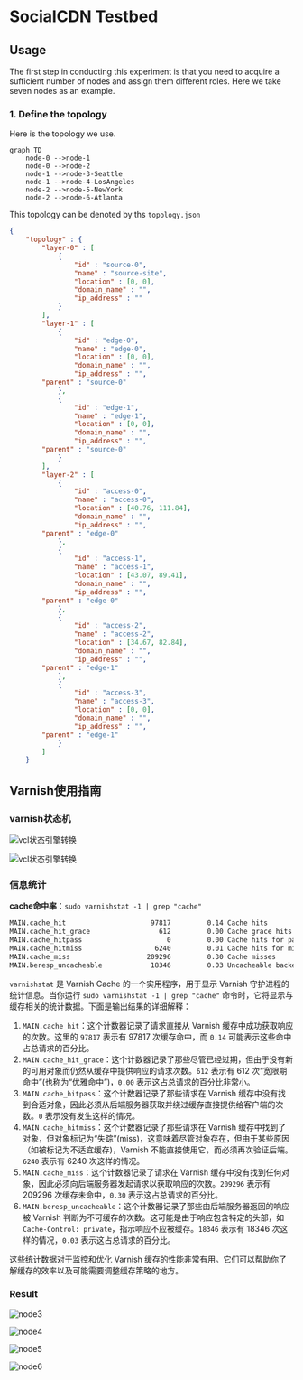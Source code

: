 # SocialCDN Testbed

## Usage

The first step in conducting this experiment is that you need to acquire a sufficient number of nodes and assign them different roles. Here we take seven nodes as an example.

### 1. Define the topology

Here is the topology we use.

```mermaid
graph TD
    node-0 -->node-1
    node-0 -->node-2
    node-1 -->node-3-Seattle
    node-1 -->node-4-LosAngeles
    node-2 -->node-5-NewYork
    node-2 -->node-6-Atlanta
```

This topology can be denoted by ths `topology.json`

```json
{
    "topology" : {
        "layer-0" : [
            {
                "id" : "source-0",
                "name" : "source-site",
                "location" : [0, 0],
                "domain_name" : "",
                "ip_address" : ""
            }
        ],
        "layer-1" : [
            {
                "id" : "edge-0",
                "name" : "edge-0",
                "location" : [0, 0],
                "domain_name" : "",
                "ip_address" : "",
		"parent" : "source-0"
            },
            {
                "id" : "edge-1",
                "name" : "edge-1",
                "location" : [0, 0],
                "domain_name" : "",
                "ip_address" : "",
		"parent" : "source-0"
            }
        ],
        "layer-2" : [
            {
                "id" : "access-0",
                "name" : "access-0",
                "location" : [40.76, 111.84],
                "domain_name" : "",
                "ip_address" : "",
		"parent" : "edge-0"
            },
            {
                "id" : "access-1",
                "name" : "access-1",
                "location" : [43.07, 89.41],
                "domain_name" : "",
                "ip_address" : "",
		"parent" : "edge-0"
            },
            {
                "id" : "access-2",
                "name" : "access-2",
                "location" : [34.67, 82.84],
                "domain_name" : "",
                "ip_address" : "",
		"parent" : "edge-1"
            },
            {
                "id" : "access-3",
                "name" : "access-3",
                "location" : [0, 0],
                "domain_name" : "",
                "ip_address" : "",
		"parent" : "edge-1"
            }
        ]
    }

```

## Varnish使用指南


### varnish状态机

![vcl状态引擎转换](https://mrgao.oss-cn-beijing.aliyuncs.com/md/varnish/varnishstatus1.png?x-oss-process=style/watermark)

![vcl状态引擎转换](https://mrgao.oss-cn-beijing.aliyuncs.com/md/varnish/cache_req_fsm.png?x-oss-process=style/watermark)

### 信息统计

**cache命中率**：`sudo varnishstat -1 | grep "cache"`

```bash
MAIN.cache_hit                     97817         0.14 Cache hits
MAIN.cache_hit_grace                 612         0.00 Cache grace hits
MAIN.cache_hitpass                     0         0.00 Cache hits for pass.
MAIN.cache_hitmiss                  6240         0.01 Cache hits for miss.
MAIN.cache_miss                   209296         0.30 Cache misses
MAIN.beresp_uncacheable            18346         0.03 Uncacheable backend responses

```

`varnishstat` 是 Varnish Cache 的一个实用程序，用于显示 Varnish 守护进程的统计信息。当你运行 `sudo varnishstat -1 | grep "cache"` 命令时，它将显示与缓存相关的统计数据。下面是输出结果的详细解释：

1. `MAIN.cache_hit`：这个计数器记录了请求直接从 Varnish 缓存中成功获取响应的次数。这里的 `97817` 表示有 97817 次缓存命中，而 `0.14` 可能表示这些命中占总请求的百分比。
2. `MAIN.cache_hit_grace`：这个计数器记录了那些尽管已经过期，但由于没有新的可用对象而仍然从缓存中提供响应的请求次数。`612` 表示有 612 次“宽限期命中”(也称为“优雅命中”)，`0.00` 表示这占总请求的百分比非常小。
3. `MAIN.cache_hitpass`：这个计数器记录了那些请求在 Varnish 缓存中没有找到合适对象，因此必须从后端服务器获取并绕过缓存直接提供给客户端的次数。`0` 表示没有发生这样的情况。
4. `MAIN.cache_hitmiss`：这个计数器记录了那些请求在 Varnish 缓存中找到了对象，但对象标记为“失踪”(miss)，这意味着尽管对象存在，但由于某些原因（如被标记为不适宜缓存)，Varnish 不能直接使用它，而必须再次验证后端。`6240` 表示有 6240 次这样的情况。
5. `MAIN.cache_miss`：这个计数器记录了请求在 Varnish 缓存中没有找到任何对象，因此必须向后端服务器发起请求以获取响应的次数。`209296` 表示有 209296 次缓存未命中，`0.30` 表示这占总请求的百分比。
6. `MAIN.beresp_uncacheable`：这个计数器记录了那些由后端服务器返回的响应被 Varnish 判断为不可缓存的次数。这可能是由于响应包含特定的头部，如 `Cache-Control: private`，指示响应不应被缓存。`18346` 表示有 18346 次这样的情况，`0.03` 表示这占总请求的百分比。

这些统计数据对于监控和优化 Varnish 缓存的性能非常有用。它们可以帮助你了解缓存的效率以及可能需要调整缓存策略的地方。

### Result

![node3](result/varnishstat-node3.log.png)

![node4](result/varnishstat-node4.log.png)

![node5](result/varnishstat-node5.log.png)

![node6](result/varnishstat-node6.log.png)